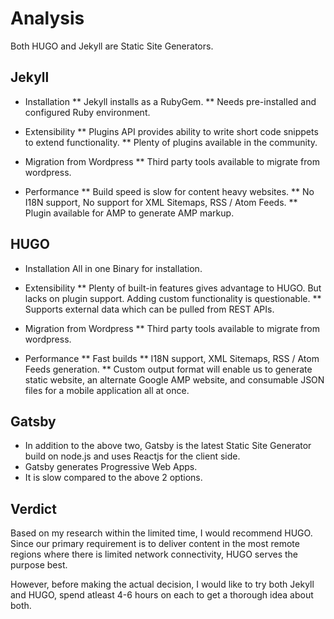 # Analysis 
Both HUGO and Jekyll are Static Site Generators.

## Jekyll
* Installation
	** Jekyll installs as a RubyGem. 
	** Needs pre-installed and configured Ruby environment.

* Extensibility
	** Plugins API provides ability to write short code snippets to extend functionality.
	** Plenty of plugins available in the community.

* Migration from Wordpress
	** Third party tools available to migrate from wordpress.

* Performance
	** Build speed is slow for content heavy websites. 
	** No I18N support, No support for XML Sitemaps, RSS / Atom Feeds.
	** Plugin available for AMP to generate AMP markup.

## HUGO
* Installation
All in one Binary for installation.

* Extensibility
	** Plenty of built-in features gives advantage to HUGO. But lacks on plugin support. Adding custom functionality is questionable.
	** Supports external data which can be pulled from REST APIs. 

* Migration from Wordpress
	** Third party tools available to migrate from wordpress.

* Performance
	** Fast builds
	** I18N support, XML Sitemaps, RSS / Atom Feeds generation.
	** Custom output format will enable us to generate static website, an alternate Google AMP website, and consumable JSON files for a mobile application all at once.

## Gatsby
* In addition to the above two, Gatsby is the latest Static Site Generator build on node.js and uses Reactjs for the client side.
* Gatsby generates Progressive Web Apps.
* It is slow compared to the above 2 options.

## Verdict
Based on my research within the limited time, I would recommend HUGO. Since our primary requirement is to deliver content in the most remote regions where there is limited network connectivity, HUGO serves the purpose best.

However, before making the actual decision, I would like to try both Jekyll and HUGO, spend atleast 4-6 hours on each to get a thorough idea about both.